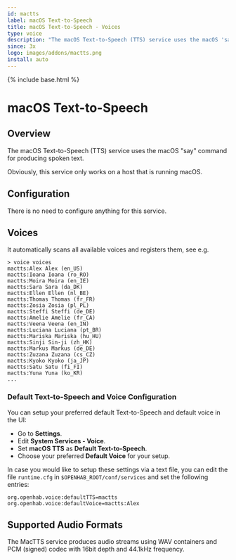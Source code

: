 ```yaml
---
id: mactts
label: macOS Text-to-Speech
title: macOS Text-to-Speech - Voices
type: voice
description: "The macOS Text-to-Speech (TTS) service uses the macOS 'say' command for producing spoken text."
since: 3x
logo: images/addons/mactts.png
install: auto
---
```


<!-- Attention authors: Do not edit directly. Please add your changes to the appropriate source repository -->

{% include base.html %}

# macOS Text-to-Speech

## Overview

The macOS Text-to-Speech (TTS) service uses the macOS "say" command for producing spoken text.

Obviously, this service only works on a host that is running macOS.

## Configuration

There is no need to configure anything for this service.

## Voices

It automatically scans all available voices and registers them, see e.g.

```
> voice voices
mactts:Alex Alex (en_US)
mactts:Ioana Ioana (ro_RO)
mactts:Moira Moira (en_IE)
mactts:Sara Sara (da_DK)
mactts:Ellen Ellen (nl_BE)
mactts:Thomas Thomas (fr_FR)
mactts:Zosia Zosia (pl_PL)
mactts:Steffi Steffi (de_DE)
mactts:Amelie Amelie (fr_CA)
mactts:Veena Veena (en_IN)
mactts:Luciana Luciana (pt_BR)
mactts:Mariska Mariska (hu_HU)
mactts:Sinji Sin-ji (zh_HK)
mactts:Markus Markus (de_DE)
mactts:Zuzana Zuzana (cs_CZ)
mactts:Kyoko Kyoko (ja_JP)
mactts:Satu Satu (fi_FI)
mactts:Yuna Yuna (ko_KR)
...
```

### Default Text-to-Speech and Voice Configuration

You can setup your preferred default Text-to-Speech and default voice in the UI:

* Go to **Settings**.
* Edit **System Services - Voice**.
* Set **macOS TTS** as **Default Text-to-Speech**.
* Choose your preferred **Default Voice** for your setup.

In case you would like to setup these settings via a text file, you can edit the file `runtime.cfg` in `$OPENHAB_ROOT/conf/services` and set the following entries:

```
org.openhab.voice:defaultTTS=mactts
org.openhab.voice:defaultVoice=mactts:Alex
```

## Supported Audio Formats

The MacTTS service produces audio streams using WAV containers and PCM (signed) codec with 16bit depth and 44.1kHz frequency.
